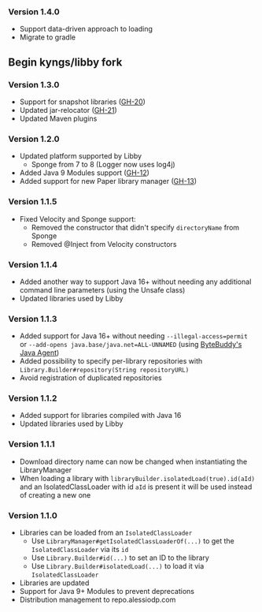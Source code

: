 ### Version 1.4.0
* Support data-driven approach to loading
* Migrate to gradle

## Begin kyngs/libby fork

### Version 1.3.0
* Support for snapshot libraries ([GH-20](https://github.com/AlessioDP/libby/pull/20))
* Updated jar-relocator ([GH-21](https://github.com/AlessioDP/libby/pull/21))
* Updated Maven plugins

### Version 1.2.0
* Updated platform supported by Libby
  * Sponge from 7 to 8 (Logger now uses log4j)
* Added Java 9 Modules support ([GH-12](https://github.com/AlessioDP/libby/pull/12))
* Added support for new Paper library manager ([GH-13](https://github.com/AlessioDP/libby/pull/13))

### Version 1.1.5

* Fixed Velocity and Sponge support:
    * Removed the constructor that didn't specify `directoryName` from Sponge
    * Removed @Inject from Velocity constructors

### Version 1.1.4

* Added another way to support Java 16+ without needing any additional command line parameters (using the Unsafe class)
* Updated libraries used by Libby

### Version 1.1.3

* Added support for Java 16+ without needing `--illegal-access=permit` or `--add-opens java.base/java.net=ALL-UNNAMED` (using [ByteBuddy's Java Agent](https://github.com/raphw/byte-buddy/tree/master/byte-buddy-agent))
* Added possibility to specify per-library repositories with `Library.Builder#repository(String repositoryURL)`
* Avoid registration of duplicated repositories

### Version 1.1.2

* Added support for libraries compiled with Java 16
* Updated libraries used by Libby

### Version 1.1.1

* Download directory name can now be changed when instantiating the LibraryManager
* When loading a library with `libraryBuilder.isolatedLoad(true).id(aId)` and an IsolatedClassLoader with id `aId` is present
  it will be used instead of creating a new one

### Version 1.1.0

* Libraries can be loaded from an `IsolatedClassLoader`
    * Use `LibraryManager#getIsolatedClassLoaderOf(...)` to get the `IsolatedClassLoader` via its `id`
    * Use `Library.Builder#id(...)` to set an ID to the library
    * Use `Library.Builder#isolatedLoad(...)` to load it via `IsolatedClassLoader`
* Libraries are updated
* Support for Java 9+ Modules to prevent deprecations
* Distribution management to repo.alessiodp.com
